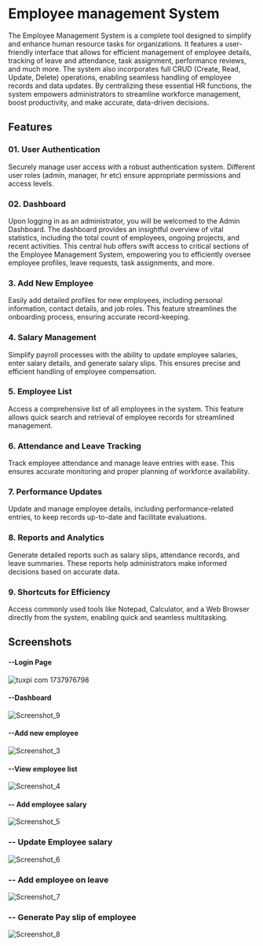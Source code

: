 
# Employee management System


The Employee Management System is a complete tool designed to simplify and enhance human resource tasks for organizations. It features a user-friendly interface that allows for efficient management of employee details, tracking of leave and attendance, task assignment, performance reviews, and much more. The system also incorporates full CRUD (Create, Read, Update, Delete) operations, enabling seamless handling of employee records and data updates. By centralizing these essential HR functions, the system empowers administrators to streamline workforce management, boost productivity, and make accurate, data-driven decisions.


## Features
### 01. User Authentication
Securely manage user access with a robust authentication system. Different user roles (admin, manager, hr etc) ensure appropriate permissions and access levels.

### 02. Dashboard
Upon logging in as an administrator, you will be welcomed to the Admin Dashboard. The dashboard provides an insightful overview of vital statistics, including the total count of employees, ongoing projects, and recent activities. This central hub offers swift access to critical sections of the Employee Management System, empowering you to efficiently oversee employee profiles, leave requests, task assignments, and more.

### 3. Add New Employee
Easily add detailed profiles for new employees, including personal information, contact details, and job roles. This feature streamlines the onboarding process, ensuring accurate record-keeping.

### 4. Salary Management
Simplify payroll processes with the ability to update employee salaries, enter salary details, and generate salary slips. This ensures precise and efficient handling of employee compensation.

### 5. Employee List
Access a comprehensive list of all employees in the system. This feature allows quick search and retrieval of employee records for streamlined management.

### 6. Attendance and Leave Tracking
Track employee attendance and manage leave entries with ease. This ensures accurate monitoring and proper planning of workforce availability.

### 7. Performance Updates
Update and manage employee details, including performance-related entries, to keep records up-to-date and facilitate evaluations.

### 8. Reports and Analytics
Generate detailed reports such as salary slips, attendance records, and leave summaries. These reports help administrators make informed decisions based on accurate data.

### 9. Shortcuts for Efficiency
Access commonly used tools like Notepad, Calculator, and a Web Browser directly from the system, enabling quick and seamless multitasking.

## Screenshots

#### --Login Page
![tuxpi com 1737976798](https://github.com/user-attachments/assets/77fd0f19-f995-413a-bfa6-f1383fd4ca01)

#### --Dashboard
![Screenshot_9](https://github.com/user-attachments/assets/16bbb6a9-fd8f-4b05-a244-226a6608e8b7)

#### --Add new employee
![Screenshot_3](https://github.com/user-attachments/assets/7aa5be71-6275-4f6b-9edc-8892b87dbe73)

#### --View employee list
![Screenshot_4](https://github.com/user-attachments/assets/e0ff1127-ae0e-4cdd-9a6e-bd368e6bd086)

#### -- Add employee salary
![Screenshot_5](https://github.com/user-attachments/assets/48313395-0109-4a55-9487-d1efe574acde)

### -- Update Employee salary
![Screenshot_6](https://github.com/user-attachments/assets/26eebdf5-d963-4f9c-b64e-97baf6436ada)

### -- Add employee on leave
![Screenshot_7](https://github.com/user-attachments/assets/fc2655f9-9cce-4b03-8b77-386fd9a46a60)

### -- Generate Pay slip of employee
![Screenshot_8](https://github.com/user-attachments/assets/17f3f5f4-b271-475b-ab3b-d42f4420ee44)



